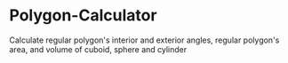 # Polygon-Calculator
Calculate regular polygon's interior and exterior angles, regular polygon's area, and volume of cuboid, sphere and cylinder
